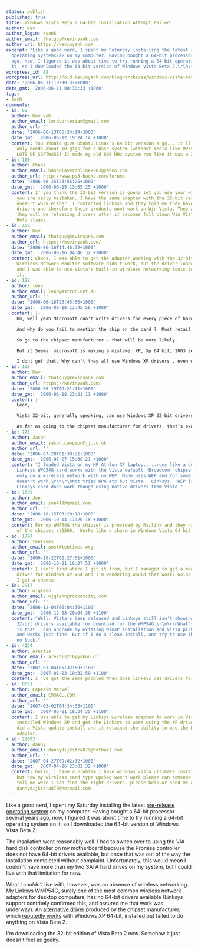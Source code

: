 ```yaml
---
status: publish
published: true
title: Windows Vista Beta 2 64-bit Installation Attempt Failed
author: Kev
author_login: kyank
author_email: thatguy@kevinyank.com
author_url: https://kevinyank.com
excerpt: "Like a good nerd, I spent my Saturday installing the latest <a href=\"http://microsoft.com/windowsvista/getready/\">pre-release
  operating system</a> on my computer. Having bought a 64-bit processor several years
  ago, now, I figured it was about time to try running a 64-bit operating system on
  it, so I downloaded the 64-bit version of Windows Vista Beta 2.\r\n\r\n"
wordpress_id: 88
wordpress_url: http://old.kevinyank.com/blog/archives/windows-vista-beta-2-64-bit-installation-attempt-failed/
date: '2006-06-11T10:30:33+1000'
date_gmt: '2006-06-11 00:30:33 +1000'
tags:
- tech
comments:
- id: 82
  author: Kev.veK
  author_email: lordvortexian@gmail.com
  author_url: ''
  date: '2006-06-13T05:24:14+1000'
  date_gmt: '2006-06-12 19:24:14 +1000'
  content: You should give Ubuntu Linux's 64 bit version a go... it'll dual boot and
    only needs about 10 gigs for a base system (without media like MP3s or Video but
    LOTS OF SOFTWARE) It made my old 600 MHz system run like it was a 2 GHz....
- id: 100
  author: Chaos
  author_email: bassplayeronline2003@yahoo.com
  author_url: http://www.ps3-hacks.com/forums
  date: '2006-06-15T23:55:25+1000'
  date_gmt: '2006-06-15 13:55:25 +1000'
  content: If you think the 32-bit version is gonna let you use your wireless adapter
    you are sadly mistaken. I have the same adapter with the 32-bit version and it
    doesn't work either. I contacted linksys and they told me they have no Win Vista
    drivers and therefore their products wont work on Win Vista. They assured me that
    they will be releasing drivers after it becomes full blown Win Vista and not just
    Beta stages.
- id: 108
  author: Kev
  author_email: thatguy@kevinyank.com
  author_url: https://kevinyank.com/
  date: '2006-06-16T14:46:32+1000'
  date_gmt: '2006-06-16 04:46:32 +1000'
  content: Chaos, I was able to get the adapter working with the 32-bit version. Linksys's
    Wireless Network Monitor software didn't work, but the driver loaded successfully
    and I was able to use Vista's built-in wireless networking tools to configure
    it.
- id: 122
  author: leon
  author_email: leon@astron.net.au
  author_url: ''
  date: '2006-06-18T23:45:56+1000'
  date_gmt: '2006-06-18 13:45:56 +1000'
  content: |-
    Um, well yeah Microsoft can't write drivers for every piece of hardware.

    And why do you fail to mention the chip on the card ?  Most retail package drivers are just to demonstrate the product working, and then the card manufacturer never again bothers with releasing updated drivers provided from the chipset manufacturer.

    So go to the chipset manufacturer - that will be more likely.

    But it Seems  microsoft is making a mistake. XP, Xp 64 bit, 2003 server,  2003 server 64 bit, vista and vista 64 bit all require different drivers ???

    I dont get that. Why can't they all use Windows XP drivers , even with the  poor performance of double buffering, that would help many people use the new OS's ...
- id: 128
  author: Kev
  author_email: thatguy@kevinyank.com
  author_url: https://kevinyank.com/
  date: '2006-06-19T09:21:11+1000'
  date_gmt: '2006-06-18 23:21:11 +1000'
  content: |-
    Leon,

    Vista 32-bit, generally speaking, can use Windows XP 32-bit drivers, and Vista 64-bit can use Windows XP 64-bit drivers.

    As far as going to the chipset manufacturer for drivers, that's exactly what I mentioned trying above.
- id: 773
  author: Jason
  author_email: jason.campion@jj.co.uk
  author_url: ''
  date: '2006-07-28T01:38:21+1000'
  date_gmt: '2006-07-27 15:38:21 +1000'
  content: "I loaded Vista on my HP Athlon XP laptop.....runs like a dog..but the
    Linksys WPC54G card works with the Vista default 'Broadcom' chipset client..but
    only on a wireless network with no WEP. Mine uses WEP and for some reason...WEP
    doesn't work.\r\n\r\nNot tried WPA etc but Vista   Linksys   WEP is no go. The
    Linksys card does work though using native drivers from Vista."
- id: 1699
  author: Jon
  author_email: jon419@gmail.com
  author_url: ''
  date: '2006-10-15T03:20:18+1000'
  date_gmt: '2006-10-14 17:20:18 +1000'
  content: For my WMP54G the chipset is provided by Railink and they have 64 bit drivers
    of the chipset rt2500.  Works like a charm in Windows Vista 64 bit.
- id: 1797
  author: tentimes
  author_email: post@tentimes.org
  author_url: ''
  date: '2006-10-22T02:27:51+1000'
  date_gmt: '2006-10-21 16:27:51 +1000'
  content: I can't find where I got it from, but I managed to get a modified linksys
    driver for Windows XP x64 and I'm wondering would that work? Going to try it when
    I get a chance.
- id: 2917
  author: wjglenn
  author_email: wjglenn@rocketcity.com
  author_url: ''
  date: '2006-12-04T06:04:36+1100'
  date_gmt: '2006-12-03 20:04:36 +1100'
  content: "Well, Vista's been released and Linksys still isn't showing any Vista
    32-bit drivers available for download for the WMP54G.\r\n\r\nWhat's interesting
    is that I can upgrade my existing WinXP installation and Vista picks up the drivers
    and works just fine. But if I do a clean install, and try to use the same drivers,
    no luck."
- id: 4124
  author: Arestis
  author_email: arestis216@yahoo.gr
  author_url: ''
  date: '2007-01-04T05:32:59+1100'
  date_gmt: '2007-01-03 19:32:59 +1100'
  content: i 've got the same problem.When does linksys get drivers for ultimatevista?
- id: 8551
  author: Captain Marvel
  author_email: CM@AOL.COM
  author_url: ''
  date: '2007-03-02T04:34:35+1100'
  date_gmt: '2007-03-01 18:34:35 +1100'
  content: I was able to get my Linksys wireless adapter to work in Vista. First I
    installed Windows XP and got the Linksys to work using the XP drivers. Then I
    did a Vista update install and it retained the ability to use the Linksys wireless
    adapter.
- id: 22092
  author: danny
  author_email: dannydijkstra879@hotmail.com
  author_url: ''
  date: '2007-04-27T09:02:32+1000'
  date_gmt: '2007-04-26 23:02:32 +1000'
  content: hello, i have a problem i have windows vista ultimate installed on my computer
    but now my wireless card type wpc54g won't work please can someone help me en
    tell me were i can find the right drivers. please help.or send me an e mail at
    dannydijkstra879@hotmail.com
---
```

<p>Like a good nerd, I spent my Saturday installing the latest <a href="http://microsoft.com/windowsvista/getready/">pre-release operating system</a> on my computer. Having bought a 64-bit processor several years ago, now, I figured it was about time to try running a 64-bit operating system on it, so I downloaded the 64-bit version of Windows Vista Beta 2.</p>
<p><a id="more"></a><a id="more-88"></a>The insallation went reasonably well. I had to switch over to using the VIA hard disk controller on my motherboard because the Promise controller does not have 64-bit drivers available, but once that was out of the way the installation completed without complaint. Unfortunately, this would mean I couldn't have more than my two SATA hard drives on my system, but I could live with that limitation for now.</p>
<p>What I <em>couldn't</em> live with, however, was an absence of wireless networking. My Linksys WMP54G, surely one of the most common wireless network adapters for desktop computers, has no 64-bit drivers available (Linksys support contritely confirmed this, and assured me that work was underway). An <a href="http://files.aoaforums.com/I2130-RT2500V3.0.1.0_for_Win2003.zip.html">alternative driver</a> produced by the chipset manufacturer, which <a href="http://bob-obringer.com/A557B7/blog.nsf/dx/06192005235957DOM7VJ.htm">reputedly works</a> with Windows XP 64-bit, installed but failed to do anything on Vista Beta 2.</p>
<p>I'm downloading the 32-bit edition of Vista Beta 2 now. Somehow it just doesn't feel as geeky.</p>
